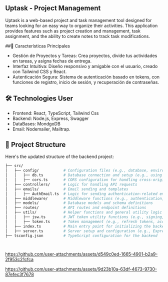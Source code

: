 ## Uptask - Project Management

Uptask is a web-based project and task management tool designed for teams looking for an easy way to organize their activities. This application provides features such as project creation and management, task assignment, and the ability to create notes to track task modifications.

##🚀 Características Principales
- Gestión de Proyectos y Tareas: Crea proyectos, divide tus actividades en tareas, y asigna fechas de entrega.
- Interfaz Intuitiva: Diseño responsivo y amigable con el usuario, creado con Tailwind CSS y React.
- Autenticación Segura: Sistema de autenticación basado en tokens, con funciones de registro, inicio de sesión, y recuperación de contraseñas.

## 🛠️ Technologies User
- Frontend: React, TypeScript, Tailwind Css
- Backend: Node.js, Express, Swagger
- DataBases: MondgoDB
- Email: Nodemailer, Mailtrap.

## 📂 Project Structure

Here's the updated structure of the backend project:

```bash
├── src/
│   ├── config/           # Configuration files (e.g., database, environment variables, CORS)
│   │   ├── db.ts         # Database connection and setup (e.g., using Prisma or Sequelize)
│   │   ├── cors.ts       # CORS configuration for handling cross-origin requests
│   ├── controllers/      # Logic for handling API requests
│   ├── emails/           # Email sending and templates
│   │   ├── AuthEmail.ts  # Logic for sending authentication-related emails (e.g., confirmation, reset)
│   ├── middleware/       # Middleware functions (e.g., authentication, validation)
│   ├── models/           # Database models and schema definitions
│   ├── routes/           # API routes and endpoint definitions
│   ├── utils/            # Helper functions and general utility logic
│   │   ├── jsw.ts        # JWT token utility functions (e.g., signing, verification)
│   │   ├── token.ts      # Token management (e.g., refresh tokens, access tokens)
│   ├── index.ts          # Main entry point for initializing the backend application
│   ├── server.ts         # Server setup and configuration (e.g., Express app initialization)
├── tsconfig.json         # TypeScript configuration for the backend

    
```
 
https://github.com/user-attachments/assets/d549c0ed-1665-4901-b2a9-2f953c21cfca


https://github.com/user-attachments/assets/9d23b10a-63df-4673-9730-87efec3f7678

